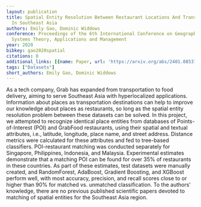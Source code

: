 ```yaml
---
layout: publication
title: Spatial Entity Resolution Between Restaurant Locations And Transportation Destinations
  In Southeast Asia
authors: Emily Gao, Dominic Widdows
conference: Proceedings of the 6th International Conference on Geographical Information
  Systems Theory, Applications and Management
year: 2020
bibkey: gao2020spatial
citations: 0
additional_links: [{name: Paper, url: 'https://arxiv.org/abs/2401.08537'}]
tags: ["Datasets"]
short_authors: Emily Gao, Dominic Widdows
---
```

As a tech company, Grab has expanded from transportation to food delivery,
aiming to serve Southeast Asia with hyperlocalized applications. Information
about places as transportation destinations can help to improve our knowledge
about places as restaurants, so long as the spatial entity resolution problem
between these datasets can be solved. In this project, we attempted to
recognize identical place entities from databases of Points-of-Interest (POI)
and GrabFood restaurants, using their spatial and textual attributes, i.e.,
latitude, longitude, place name, and street address.
  Distance metrics were calculated for these attributes and fed to tree-based
classifiers. POI-restaurant matching was conducted separately for Singapore,
Philippines, Indonesia, and Malaysia. Experimental estimates demonstrate that a
matching POI can be found for over 35% of restaurants in these countries. As
part of these estimates, test datasets were manually created, and RandomForest,
AdaBoost, Gradient Boosting, and XGBoost perform well, with most accuracy,
precision, and recall scores close to or higher than 90% for matched vs.
unmatched classification. To the authors' knowledge, there are no previous
published scientific papers devoted to matching of spatial entities for the
Southeast Asia region.